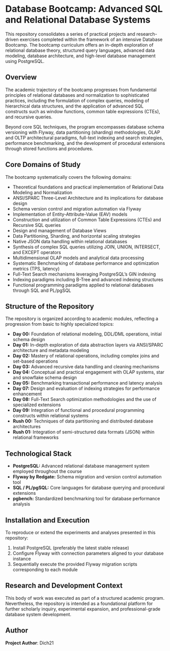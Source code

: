 # Database Bootcamp: Advanced SQL and Relational Database Systems

This repository consolidates a series of practical projects and research-driven exercises completed within the framework of an intensive Database Bootcamp. The bootcamp curriculum offers an in-depth exploration of relational database theory, structured query languages, advanced data modeling, database architecture, and high-level database management using PostgreSQL.

## Overview

The academic trajectory of the bootcamp progresses from fundamental principles of relational databases and normalization to sophisticated practices, including the formulation of complex queries, modeling of hierarchical data structures, and the application of advanced SQL constructs such as window functions, common table expressions (CTEs), and recursive queries.

Beyond core SQL techniques, the program encompasses database schema versioning with Flyway, data partitioning (sharding) methodologies, OLAP and OLTP architectural paradigms, full-text indexing and search strategies, performance benchmarking, and the development of procedural extensions through stored functions and procedures.

## Core Domains of Study

The bootcamp systematically covers the following domains:

- Theoretical foundations and practical implementation of Relational Data Modeling and Normalization
- ANSI/SPARC Three-Level Architecture and its implications for database design
- Schema version control and migration automation via Flyway
- Implementation of Entity-Attribute-Value (EAV) models
- Construction and utilization of Common Table Expressions (CTEs) and Recursive SQL queries
- Design and management of Database Views
- Data Partitioning, Sharding, and horizontal scaling strategies
- Native JSON data handling within relational databases
- Synthesis of complex SQL queries utilizing JOIN, UNION, INTERSECT, and EXCEPT operators
- Multidimensional OLAP models and analytical data processing
- Systematic Benchmarking of database performance and optimization metrics (TPS, latency)
- Full-Text Search mechanisms leveraging PostgreSQL’s GIN indexing
- Indexing paradigms including B-Tree and advanced indexing structures
- Functional programming paradigms applied to relational databases through SQL and PL/pgSQL

## Structure of the Repository

The repository is organized according to academic modules, reflecting a progression from basic to highly specialized topics:

- **Day 00:** Foundation of relational modeling, DDL/DML operations, initial schema design
- **Day 01:** In-depth exploration of data abstraction layers via ANSI/SPARC architecture and metadata modeling
- **Day 02:** Mastery of relational operations, including complex joins and set-based operations
- **Day 03:** Advanced recursive data handling and cleaning mechanisms
- **Day 04:** Conceptual and practical engagement with OLAP systems, star and snowflake schema design
- **Day 05:** Benchmarking transactional performance and latency analysis
- **Day 07:** Design and evaluation of indexing strategies for performance enhancement
- **Day 08:** Full-Text Search optimization methodologies and the use of specialized extensions
- **Day 09:** Integration of functional and procedural programming constructs within relational systems
- **Rush 00:** Techniques of data partitioning and distributed database architectures
- **Rush 01:** Integration of semi-structured data formats (JSON) within relational frameworks

## Technological Stack

- **PostgreSQL:** Advanced relational database management system employed throughout the course
- **Flyway by Redgate:** Schema migration and version control automation tool
- **SQL / PL/pgSQL:** Core languages for database querying and procedural extensions
- **pgbench:** Standardized benchmarking tool for database performance analysis

## Installation and Execution

To reproduce or extend the experiments and analyses presented in this repository:

1. Install PostgreSQL (preferably the latest stable release)
2. Configure Flyway with connection parameters aligned to your database instance
3. Sequentially execute the provided Flyway migration scripts corresponding to each module

## Research and Development Context

This body of work was executed as part of a structured academic program. Nevertheless, the repository is intended as a foundational platform for further scholarly inquiry, experimental expansion, and professional-grade database system development.

## Author

**Project Author**: Dich21
